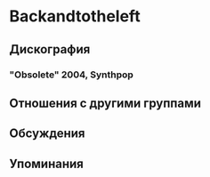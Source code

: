 # Backandtotheleft



## Дискография

### "Obsolete" 2004, Synthpop




## Отношения с другими группами


## Обсуждения


## Упоминания

